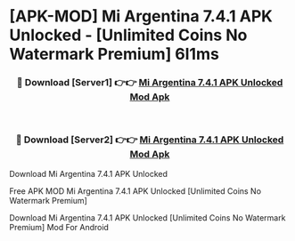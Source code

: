 # [APK-MOD] Mi Argentina 7.4.1 APK Unlocked - [Unlimited Coins No Watermark Premium] 6l1ms



<div align="center">
<h3>🔴 Download [Server1] 👉👉 <a href="https://momento.my/?title=Mi_Argentina_7.4.1_APK_Unlocked">Mi Argentina 7.4.1 APK Unlocked Mod Apk</a></h3><br>

<h3>🔴 Download [Server2] 👉👉 <a href="https://momento.my/?title=Mi_Argentina_7.4.1_APK_Unlocked">Mi Argentina 7.4.1 APK Unlocked Mod Apk</a></h3>
</div>



Download Mi Argentina 7.4.1 APK Unlocked 

Free APK MOD Mi Argentina 7.4.1 APK Unlocked [Unlimited Coins No Watermark Premium]

Download Mi Argentina 7.4.1 APK Unlocked [Unlimited Coins No Watermark Premium] Mod For Android
